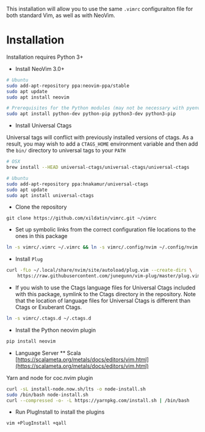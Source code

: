 This installation will allow you to use the same `.vimrc` configuraiton file for both standard Vim, as well as with NeoVim.

# Installation
Installation requires Python 3+

* Install NeoVim 3.0+

```bash
# Ubuntu
sudo add-apt-repository ppa:neovim-ppa/stable
sudo apt update
sudo apt install neovim

# Prerequisites for the Python modules (may not be necessary with pyenv):
sudo apt install python-dev python-pip python3-dev python3-pip
```

* Install Universal Ctags

Universal tags will conflict with previously installed versions of ctags.  As a result, you may wish to add
a `CTAGS_HOME` environment variable and then add the `bin/` directory to universal tags to your `PATH`

```bash
# OSX
brew install --HEAD universal-ctags/universal-ctags/universal-ctags
```

```bash
# Ubuntu
sudo add-apt-repository ppa:hnakamur/universal-ctags
sudo apt update
sudo apt install universal-ctags
```

* Clone the repository

```
git clone https://github.com/xildatin/vimrc.git ~/vimrc
```

* Set up symbolic links from the correct configuration file locations to the ones in this package
```bash
ln -s vimrc/.vimrc ~/.vimrc && ln -s vimrc/.config/nvim ~/.config/nvim
```

* Install `Plug`
```bash
curl -fLo ~/.local/share/nvim/site/autoload/plug.vim --create-dirs \
    https://raw.githubusercontent.com/junegunn/vim-plug/master/plug.vim
```


* If you wish to use the Ctags language files for Universal Ctags included with this package, symlink to the Ctags directory in the repository.  Note that
the location of language files for Universal Ctags is different than Ctags or Exuberant Ctags.
```bash
ln -s vimrc/.ctags.d ~/.ctags.d
```

* Install the Python neovim plugin
```bash
pip install neovim
```

* Language Server
** Scala
[https://scalameta.org/metals/docs/editors/vim.html](https://scalameta.org/metals/docs/editors/vim.html)

Yarn and node for coc.nvim plugin
```bash
curl -sL install-node.now.sh/lts -o node-install.sh
sudo /bin/bash node-install.sh
curl --compressed -o- -L https://yarnpkg.com/install.sh | /bin/bash
```

* Run PlugInstall to install the plugins
```bash
vim +PlugInstall +qall
```
